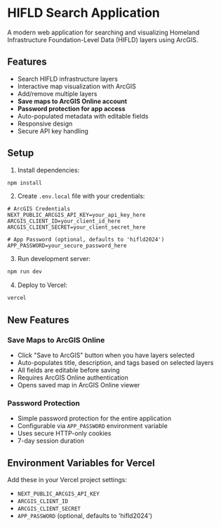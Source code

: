 # HIFLD Search Application

A modern web application for searching and visualizing Homeland Infrastructure Foundation-Level Data (HIFLD) layers using ArcGIS.

## Features

- Search HIFLD infrastructure layers
- Interactive map visualization with ArcGIS
- Add/remove multiple layers
- **Save maps to ArcGIS Online account**
- **Password protection for app access**
- Auto-populated metadata with editable fields
- Responsive design
- Secure API key handling

## Setup

1. Install dependencies:
```bash
npm install
```

2. Create `.env.local` file with your credentials:
```
# ArcGIS Credentials
NEXT_PUBLIC_ARCGIS_API_KEY=your_api_key_here
ARCGIS_CLIENT_ID=your_client_id_here
ARCGIS_CLIENT_SECRET=your_client_secret_here

# App Password (optional, defaults to 'hifld2024')
APP_PASSWORD=your_secure_password_here
```

3. Run development server:
```bash
npm run dev
```

4. Deploy to Vercel:
```bash
vercel
```

## New Features

### Save Maps to ArcGIS Online
- Click "Save to ArcGIS" button when you have layers selected
- Auto-populates title, description, and tags based on selected layers
- All fields are editable before saving
- Requires ArcGIS Online authentication
- Opens saved map in ArcGIS Online viewer

### Password Protection
- Simple password protection for the entire application
- Configurable via `APP_PASSWORD` environment variable
- Uses secure HTTP-only cookies
- 7-day session duration

## Environment Variables for Vercel

Add these in your Vercel project settings:
- `NEXT_PUBLIC_ARCGIS_API_KEY`
- `ARCGIS_CLIENT_ID` 
- `ARCGIS_CLIENT_SECRET`
- `APP_PASSWORD` (optional, defaults to 'hifld2024')

<!-- Last deployment verification: 2025-08-06 17:05 -->
